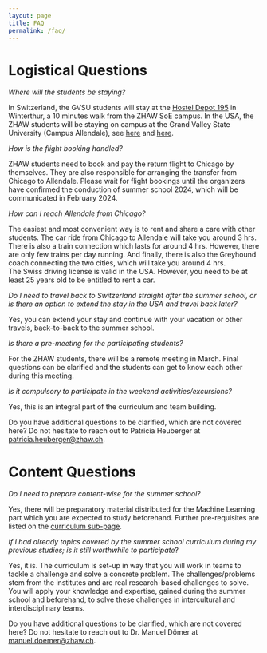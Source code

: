 ```yaml
---
layout: page
title: FAQ
permalink: /faq/
---
```



# Logistical Questions
*Where will the students be staying?*

In Switzerland, the GVSU students will stay at the [Hostel Depot 195](https://depot195.ch/en/home-en/) in Winterthur, a 10 minutes walk from the ZHAW SoE campus.
In the USA, the ZHAW students will be staying on campus at the Grand Valley State University (Campus Allendale), see [here](https://grandvalleystate.university-tour.com/virtual-tour/main-campus#Murray%20and%20Van%20Steeland%20Apartments) and [here](https://www.gvsu.edu/housing/).

*How is the flight booking handled?*

ZHAW students need to book and pay the return flight to Chicago by themselves. They are also responsible for arranging the transfer from Chicago to Allendale. Please wait for flight bookings until the organizers have confirmed the conduction of summer school 2024, which will be communicated in February 2024.

*How can I reach Allendale from Chicago?*

The easiest and most convenient way is to rent and share a care with other students. The car ride from Chicago to Allendale will take you around 3 hrs. There is also a train connection which lasts for around 4 hrs. However, there are only few trains per day running. And finally, there is also the  Greyhound coach connecting the two cities, which will take you around 4 hrs.  
The Swiss driving license is valid in the USA. However, you need to be at least 25 years old to be entitled to rent a car.

*Do I need to travel back to Switzerland straight after the summer school, or is there an option to extend the stay in the USA and travel back later?*

Yes, you can extend your stay and continue with your vacation or other travels, back-to-back to the summer school.

*Is there a pre-meeting for the participating students?*

For the ZHAW students, there will be a remote meeting in March. Final questions can be clarified and the students can get to know each other during this meeting.

*Is it compulsory to participate in the weekend activities/excursions?*

Yes, this is an integral part of the curriculum and team building.

Do you have additional questions to be clarified, which are not covered here? Do not hesitate to reach out to Patricia Heuberger at [patricia.heuberger@zhaw.ch](patricia.heuberger@zhaw.ch).

# Content Questions

*Do I need to prepare content-wise for the summer school?*

Yes, there will be preparatory material distributed for the Machine Learning part which you are expected to study beforehand. Further pre-requisites are listed on the [curriculum sub-page](path/to/curriculum.md).

*If I had already topics covered by the summer school curriculum during my previous studies; is it still worthwhile to participate*?

Yes, it is. The curriculum is set-up in way that you will work in teams to tackle a challenge and solve a concrete problem. The challenges/problems stem from the institutes and are real research-based challenges to solve. You will apply your knowledge and expertise, gained during the summer school and beforehand, to solve these challenges in intercultural and interdisciplinary teams.

Do you have additional questions to be clarified, which are not covered here? Do not hesitate to reach out to Dr. Manuel Dömer at [manuel.doemer@zhaw.ch](manuel.doemer@zhaw.ch).

